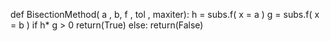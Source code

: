 def BisectionMethod( a , b, f , tol , maxiter):
    h = subs.f( x = a )
    g = subs.f( x = b )
    if h* g  > 0
        return(True)
    else:
        return(False)
